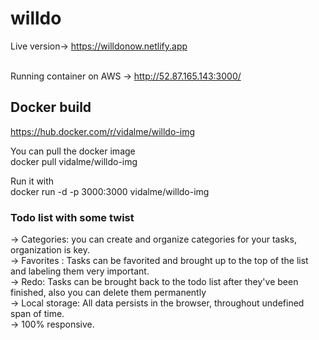 # willdo
Live version-> https://willdonow.netlify.app <br/><br/>

Running container on AWS -> http://52.87.165.143:3000/

## Docker build
https://hub.docker.com/r/vidalme/willdo-img

You can pull the docker image<br>
docker pull vidalme/willdo-img

Run it with <br>
docker run -d -p 3000:3000 vidalme/willdo-img

### Todo list with some twist<br/>
-> Categories: you can create and organize categories for your tasks, organization is key.<br/>
-> Favorites : Tasks can be favorited and brought up to the top of the list and labeling them very important.<br/>
-> Redo: Tasks can be brought back to the todo list after they've been finished, also you can delete them permanently<br/>
-> Local storage: All data persists in the browser, throughout undefined span of time.<br/>
-> 100% responsive.<br/>
<br/>

